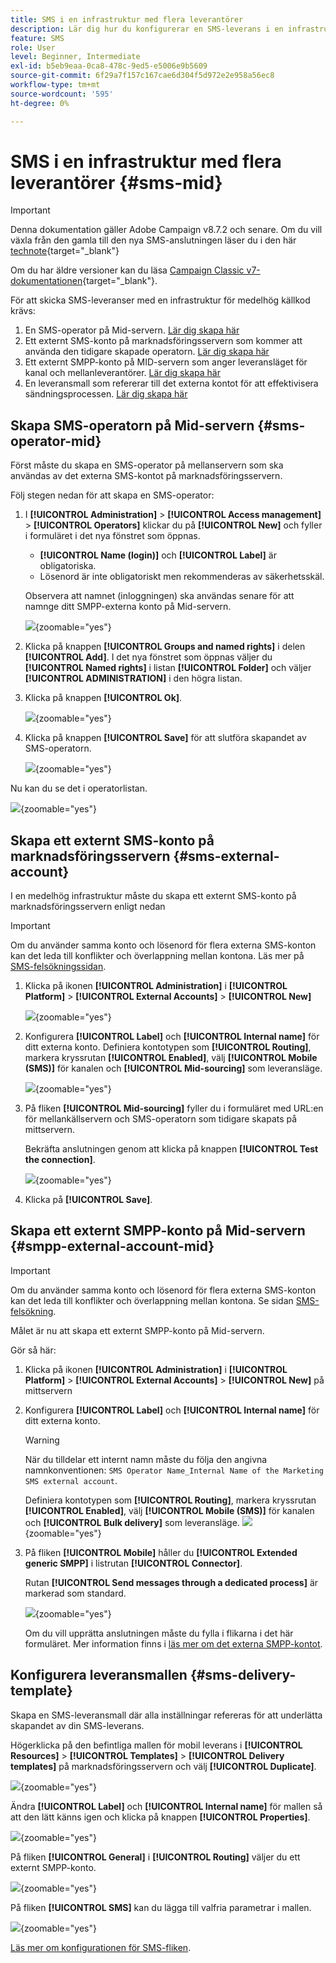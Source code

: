 ```yaml
---
title: SMS i en infrastruktur med flera leverantörer
description: Lär dig hur du konfigurerar en SMS-leverans i en infrastruktur med flera leverantörer
feature: SMS
role: User
level: Beginner, Intermediate
exl-id: b5eb9eaa-0ca8-478c-9ed5-e5006e9b5609
source-git-commit: 6f29a7f157c167cae6d304f5d972e2e958a56ec8
workflow-type: tm+mt
source-wordcount: '595'
ht-degree: 0%

---
```


# SMS i en infrastruktur med flera leverantörer {#sms-mid}

>[!IMPORTANT]
>
>Denna dokumentation gäller Adobe Campaign v8.7.2 och senare. Om du vill växla från den gamla till den nya SMS-anslutningen läser du i den här [technote](https://experienceleague.adobe.com/docs/campaign/technotes-ac/tn-new/sms-migration){target="_blank"}
>
>Om du har äldre versioner kan du läsa [Campaign Classic v7-dokumentationen](https://experienceleague.adobe.com/sv/docs/campaign-classic/using/sending-messages/sending-messages-on-mobiles/sms-set-up/sms-set-up){target="_blank"}.

För att skicka SMS-leveranser med en infrastruktur för medelhög källkod krävs:

1. En SMS-operator på Mid-servern. [Lär dig skapa här](#sms-operator-mid)
1. Ett externt SMS-konto på marknadsföringsservern som kommer att använda den tidigare skapade operatorn. [Lär dig skapa här](#sms-external-account)
1. Ett externt SMPP-konto på MID-servern som anger leveransläget för kanal och mellanleverantörer. [Lär dig skapa här](#smpp-external-account-mid)
1. En leveransmall som refererar till det externa kontot för att effektivisera sändningsprocessen. [Lär dig skapa här](#sms-delivery-template)

## Skapa SMS-operatorn på Mid-servern {#sms-operator-mid}

Först måste du skapa en SMS-operator på mellanservern som ska användas av det externa SMS-kontot på marknadsföringsservern.

Följ stegen nedan för att skapa en SMS-operator:

1. I **[!UICONTROL Administration]** > **[!UICONTROL Access management]** > **[!UICONTROL Operators]** klickar du på **[!UICONTROL New]** och fyller i formuläret i det nya fönstret som öppnas.

   * **[!UICONTROL Name (login)]** och **[!UICONTROL Label]** är obligatoriska.
   * Lösenord är inte obligatoriskt men rekommenderas av säkerhetsskäl.

   Observera att namnet (inloggningen) ska användas senare för att namnge ditt SMPP-externa konto på Mid-servern.

   ![](assets/smsoperator_mid.png){zoomable="yes"}

1. Klicka på knappen **[!UICONTROL Groups and named rights]** i delen **[!UICONTROL Add]**.
I det nya fönstret som öppnas väljer du **[!UICONTROL Named rights]** i listan **[!UICONTROL Folder]** och väljer **[!UICONTROL ADMINISTRATION]** i den högra listan.

1. Klicka på knappen **[!UICONTROL Ok]**.

   ![](assets/smsoperator_rights.png){zoomable="yes"}

1. Klicka på knappen **[!UICONTROL Save]** för att slutföra skapandet av SMS-operatorn.

   ![](assets/smsoperator_save.png){zoomable="yes"}

Nu kan du se det i operatorlistan.

![](assets/smsoperator_list.png){zoomable="yes"}

## Skapa ett externt SMS-konto på marknadsföringsservern {#sms-external-account}

I en medelhög infrastruktur måste du skapa ett externt SMS-konto på marknadsföringsservern enligt nedan

>[!IMPORTANT]
>
>Om du använder samma konto och lösenord för flera externa SMS-konton kan det leda till konflikter och överlappning mellan kontona. Läs mer på [SMS-felsökningssidan](smpp-connection.md#sms-troubleshooting).

1. Klicka på ikonen **[!UICONTROL Administration]** i **[!UICONTROL Platform]** > **[!UICONTROL External Accounts]** > **[!UICONTROL New]**

   ![](assets/sms_extaccount.png){zoomable="yes"}

1. Konfigurera **[!UICONTROL Label]** och **[!UICONTROL Internal name]** för ditt externa konto. Definiera kontotypen som **[!UICONTROL Routing]**, markera kryssrutan **[!UICONTROL Enabled]**, välj **[!UICONTROL Mobile (SMS)]** för kanalen och **[!UICONTROL Mid-sourcing]** som leveransläge.

   ![](assets/mid_smsextaccount.png){zoomable="yes"}

1. På fliken **[!UICONTROL Mid-sourcing]** fyller du i formuläret med URL:en för mellankällservern och SMS-operatorn som tidigare skapats på mittservern.

   Bekräfta anslutningen genom att klicka på knappen **[!UICONTROL Test the connection]**.

   ![](assets/midtab_smsextaccount.png){zoomable="yes"}

1. Klicka på **[!UICONTROL Save]**.

## Skapa ett externt SMPP-konto på Mid-servern {#smpp-external-account-mid}

>[!IMPORTANT]
>
>Om du använder samma konto och lösenord för flera externa SMS-konton kan det leda till konflikter och överlappning mellan kontona. Se sidan [SMS-felsökning](smpp-connection.md#sms-troubleshooting).

Målet är nu att skapa ett externt SMPP-konto på Mid-servern.

Gör så här:

1. Klicka på ikonen **[!UICONTROL Administration]** i **[!UICONTROL Platform]** > **[!UICONTROL External Accounts]** > **[!UICONTROL New]** på mittservern

1. Konfigurera **[!UICONTROL Label]** och **[!UICONTROL Internal name]** för ditt externa konto.

   >[!WARNING]
   >
   >När du tilldelar ett internt namn måste du följa den angivna namnkonventionen: `SMS Operator Name_Internal Name of the Marketing SMS external account`.
   >

   Definiera kontotypen som **[!UICONTROL Routing]**, markera kryssrutan **[!UICONTROL Enabled]**, välj **[!UICONTROL Mobile (SMS)]** för kanalen och **[!UICONTROL Bulk delivery]** som leveransläge.
   ![](assets/mid_extaccount.png){zoomable="yes"}

1. På fliken **[!UICONTROL Mobile]** håller du **[!UICONTROL Extended generic SMPP]** i listrutan **[!UICONTROL Connector]**.

   Rutan **[!UICONTROL Send messages through a dedicated process]** är markerad som standard.

   ![](assets/sms_extaccount_connector.png){zoomable="yes"}

   Om du vill upprätta anslutningen måste du fylla i flikarna i det här formuläret. Mer information finns i [läs mer om det externa SMPP-kontot](smpp-external-account.md#smpp-connection-settings).

## Konfigurera leveransmallen {#sms-delivery-template}

Skapa en SMS-leveransmall där alla inställningar refereras för att underlätta skapandet av din SMS-leverans.

Högerklicka på den befintliga mallen för mobil leverans i **[!UICONTROL Resources]** > **[!UICONTROL Templates]** > **[!UICONTROL Delivery templates]** på marknadsföringsservern och välj **[!UICONTROL Duplicate]**.

![](assets/sms_template_duplicate.png){zoomable="yes"}

Ändra **[!UICONTROL Label]** och **[!UICONTROL Internal name]** för mallen så att den lätt känns igen och klicka på knappen **[!UICONTROL Properties]**.

![](assets/sms_template_name.png){zoomable="yes"}

På fliken **[!UICONTROL General]** i **[!UICONTROL Routing]** väljer du ett externt SMPP-konto.

![](assets/mid_template.png){zoomable="yes"}

På fliken **[!UICONTROL SMS]** kan du lägga till valfria parametrar i mallen.

![](assets/sms_template_properties.png){zoomable="yes"}

[Läs mer om konfigurationen för SMS-fliken](sms-delivery-settings.md).
